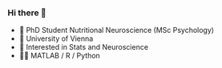 ### Hi there 👋

- 🔭 PhD Student Nutritional Neuroscience (MSc Psychology)
- 📓 University of Vienna
- :brain: Interested in Stats and Neuroscience
- 👨‍💻 MATLAB / R / Python
